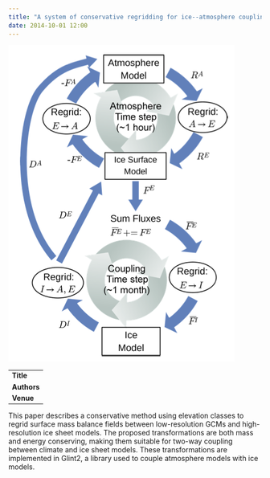 ```yaml
---
title: "A system of conservative regridding for ice--atmosphere coupling in a GCM"
date: 2014-10-01 12:00
---
```


![](/img/applications/fischer2014-dataflow.png)


||
|-
| **Title** | [A system of conservative regridding for ice--atmosphere coupling in a GCM](http://www.geosci-model-dev.net/7/883/2014/gmd-7-883-2014.html) |
| **Authors** | [R. Fischer](http://www.giss.nasa.gov/staff/rfischer.html), S. Nowicki, M. Kelley, and G. A. Schmidt |
| **Venue** | [Geosci. Model Dev.](http://www.geoscientific-model-development.net/index.html) |

This paper describes a conservative method using elevation classes to regrid surface mass balance fields between low-resolution GCMs and high-resolution ice sheet models. The proposed transformations are both mass and energy conserving, making them suitable for two-way coupling between climate and ice sheet models. These transformations are implemented in Glint2, a library used to couple atmosphere models with ice models.

